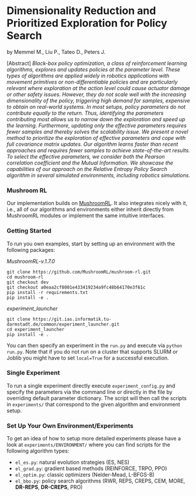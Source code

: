 # Dimensionality Reduction and Prioritized Exploration for Policy Search
by Memmel M., Liu P., Tateo D., Peters J.

[Abstract] _Black-box policy optimization, a class of reinforcement learning algorithms, explores and updates policies at the parameter level. These types of algorithms are applied widely in robotics applications with movement primitives or non-differentiable policies and are particularly relevant where exploration at the action level could cause actuator damage or other safety issues. However, they do not scale well with the increasing dimensionality of the policy, triggering high demand for samples, expensive to obtain on real-world systems. In most setups, policy parameters do not contribute equally to the return. Thus, identifying the parameters contributing most allows us to narrow down the exploration and speed up the learning. Furthermore, updating only the effective parameters requires fewer samples and thereby solves the scalability issue. We present a novel method to prioritize the exploration of effective parameters and cope with full covariance matrix updates. Our algorithm learns faster than recent approaches and requires fewer samples to achieve state-of-the-art results. To select the effective parameters, we consider both the Pearson correlation coefficient and the Mutual Information. We showcase the capabilities of our approach on the Relative Entropy Policy Search algorithm in several simulated environments, including robotics simulations._

<!-- ### Changes made to Mushroom RL
should not be required anymore
```
mushroom.distributions.gaussian.GaussianCholeskyDistribution.con_wmle
eta_omg_opt_start = np.array([1., 1.])
scipy.minimize(..., method=None)
``` -->

### Mushroom RL
Our implementation builds on [MushroomRL](https://github.com/MushroomRL/mushroom-rl). It also integrates nicely with it, i.e., all of our algorithms and environments either inherit directly from MushroomRL modules or implement the same intuitive interfaces.

### Getting Started
To run you own examples, start by setting up an environment with the following packages:

_MushroomRL-v.1.7.0_
```
git clone https://github.com/MushroomRL/mushroom-rl.git
cd mushroom-rl
git checkout dev
git checkout a0eaa2cf8001e433419234a9fc48b64170e3f61c
pip install -r requirements.txt
pip install -e .
```
_experiment_launcher_
```
git clone https://git.ias.informatik.tu-darmstadt.de/common/experiment_launcher.git
cd experiment_launcher
pip install -e .
```
You can then specify an experiment in the ```run.py``` and execute via ```python run.py```. Note that if you do not run on a cluster that supports SLURM or Joblib you might have to set ```local=True``` for a successful execution.

### Single Experiment
To run a single experiment directly execute ```experiment_config.py``` and specify the parameters via the command line or directly in the file by overriding default parameter dictionary. The script will then call the scripts in ```experiments/``` that correspond to the given algorithm and environment setup.

### Set Up Your Own Environment/Experiments
To get an idea of how to setup more detailed experiments please have a look at ```experiments/ENVIRONMENT/``` where you can find scripts for the following algorithm types:
- ```el_es.py```: natural evolution strategies (ES, NES)
- ```el_grad.py```: gradient based methods (REINFORCE, TRPO, PPO)
- ```el_optim.py```: classic optimizers (Nelder-Mead, L-BFGS-B)
- ```el_bbo.py```: policy search algorithms (RWR, REPS, CREPS, CEM, MORE, **DR-REPS**, **DR-CREPS**, PRO)
